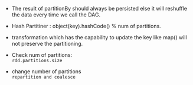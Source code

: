 * The result of partitionBy should always be persisted else it will reshuffle the data every time we call the DAG. <br>

* Hash Partitiner : object(key).hashCode() % num of partitions. <br>

* transformation which has the capability to update the key like map() will not preserve the partitioning.

* Check num of partitions:<br>
`rdd.partitions.size` <br>

* change number of partitions <br>
`repartition and coalesce`
